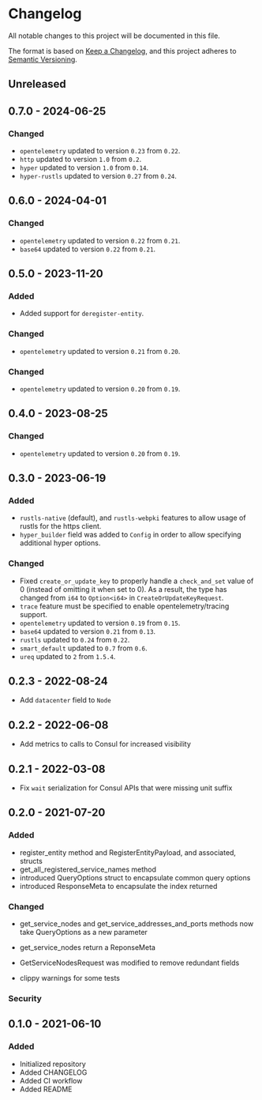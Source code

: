 # Changelog

All notable changes to this project will be documented in this file.

The format is based on [Keep a Changelog](https://keepachangelog.com/en/1.0.0/), and this project adheres to [Semantic Versioning](https://semver.org/spec/v2.0.0.html).

## Unreleased

## 0.7.0 - 2024-06-25

### Changed

- `opentelemetry` updated to version `0.23` from `0.22`.
- `http` updated to version `1.0` from `0.2`.
- `hyper` updated to version `1.0` from `0.14`.
- `hyper-rustls` updated to version `0.27` from `0.24`.

## 0.6.0 - 2024-04-01

### Changed

- `opentelemetry` updated to version `0.22` from `0.21`.
- `base64` updated to version `0.22` from `0.21`.

## 0.5.0 - 2023-11-20

### Added

- Added support for `deregister-entity`.

### Changed

- `opentelemetry` updated to version `0.21` from `0.20`.

### Changed

- `opentelemetry` updated to version `0.20` from `0.19`.

## 0.4.0 - 2023-08-25

### Changed

- `opentelemetry` updated to version `0.20` from `0.19`.

## 0.3.0 - 2023-06-19

### Added

- `rustls-native` (default), and `rustls-webpki` features to allow usage of rustls for the https client.
- `hyper_builder` field was added to `Config` in order to allow specifying additional hyper options.

### Changed

- Fixed `create_or_update_key` to properly handle a `check_and_set` value of 0 (instead of omitting it when set to 0). As a result, the type has changed from `i64` to `Option<i64>` in `CreateOrUpdateKeyRequest`.
- `trace` feature must be specified to enable opentelemetry/tracing support.
- `opentelemetry` updated to version `0.19` from `0.15`.
- `base64` updated to version `0.21` from `0.13`.
- `rustls` updated to `0.24` from `0.22`.
- `smart_default` updated to `0.7` from `0.6`.
- `ureq` updated to `2` from `1.5.4`.

## 0.2.3 - 2022-08-24

- Add `datacenter` field to `Node`

## 0.2.2 - 2022-06-08

- Add metrics to calls to Consul for increased visibility

## 0.2.1 - 2022-03-08

- Fix `wait` serialization for Consul APIs that were missing unit suffix

## 0.2.0 - 2021-07-20

### Added

- register_entity method and RegisterEntityPayload, and associated, structs
- get_all_registered_service_names method
- introduced QueryOptions struct to encapsulate common query options
- introduced ResponseMeta to encapsulate the index returned

### Changed

- get_service_nodes and get_service_addresses_and_ports methods now take QueryOptions as a new parameter
- get_service_nodes return a ReponseMeta
- GetServiceNodesRequest was modified to remove redundant fields

- clippy warnings for some tests

### Security

## 0.1.0 - 2021-06-10

### Added

- Initialized repository
- Added CHANGELOG
- Added CI workflow
- Added README
